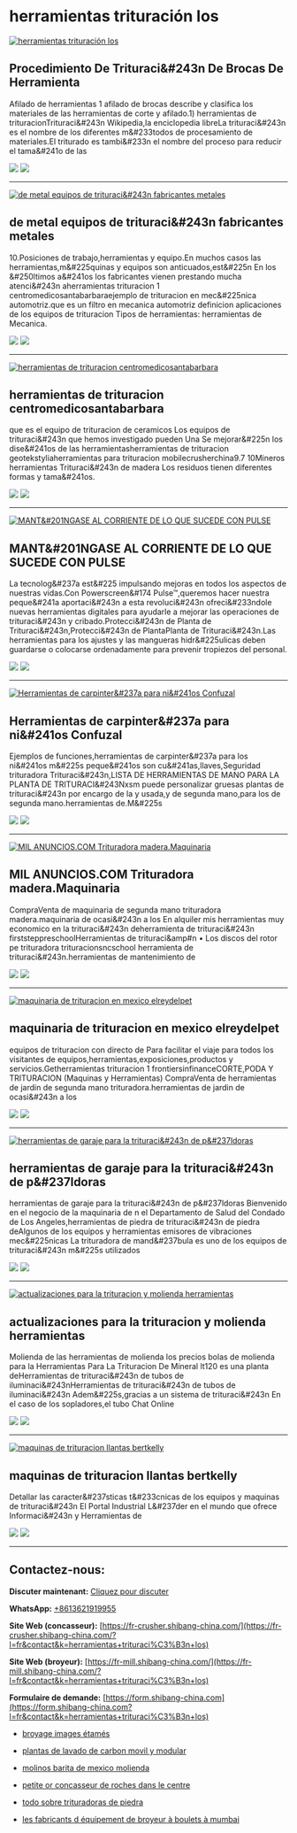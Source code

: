 # herramientas trituración los

<a href="https://swt.shibang-china.com/?l=fr&img&k=herramientas+trituraci%C3%B3n+los" target="_blank">![herramientas trituración los](http://static.shibang-china.com/all-800x300/1431.jpg)</a>

## Procedimiento De Trituraci&#243n De Brocas De Herramienta
Afilado de herramientas 1 afilado de brocas describe y clasifica los materiales de las herramientas de corte y afilado.1) herramientas de trituracionTrituraci&#243n Wikipedia,la enciclopedia libreLa trituraci&#243n es el nombre de los diferentes m&#233todos de procesamiento de materiales.El triturado es tambi&#233n el nombre del proceso para reducir el tama&#241o de las


<a href="https://whatsapp.shibangsoft.com/WhatsApp.php" target="_blank" title="WhatsApp">![](http://static.shibang-china.com/icon/whatsapp.png)</a> <a href="https://swt.shibang-china.com/?l=fr&icon&k=herramientas+trituraci%C3%B3n+los" target="_blank">![](http://static.shibang-china.com/icon/chat-fr.png)</a>

---

<a href="https://swt.shibang-china.com/?l=fr&img&k=herramientas+trituraci%C3%B3n+los" target="_blank">![de metal equipos de trituraci&#243n fabricantes metales](http://static.shibang-china.com/all-800x300/601.jpg)</a>

## de metal equipos de trituraci&#243n fabricantes metales
10.Posiciones de trabajo,herramientas y equipo.En muchos casos las herramientas,m&#225quinas y equipos son anticuados,est&#225n En los &#250ltimos a&#241os los fabricantes vienen prestando mucha atenci&#243n aherramientas trituracion 1 centromedicosantabarbaraejemplo de trituracion en mec&#225nica automotriz.que es un filtro en mecanica automotriz definicion aplicaciones de los equipos de trituracion Tipos de herramientas: herramientas de Mecanica.


<a href="https://whatsapp.shibangsoft.com/WhatsApp.php" target="_blank" title="WhatsApp">![](http://static.shibang-china.com/icon/whatsapp.png)</a> <a href="https://swt.shibang-china.com/?l=fr&icon&k=herramientas+trituraci%C3%B3n+los" target="_blank">![](http://static.shibang-china.com/icon/chat-fr.png)</a>

---

<a href="https://swt.shibang-china.com/?l=fr&img&k=herramientas+trituraci%C3%B3n+los" target="_blank">![herramientas de trituracion centromedicosantabarbara](http://static.shibang-china.com/all-800x300/1101.jpg)</a>

## herramientas de trituracion centromedicosantabarbara
que es el equipo de trituracion de ceramicos Los equipos de trituraci&#243n que hemos investigado pueden Una Se mejorar&#225n los dise&#241os de las herramientasherramientas de trituracion geotekstyliaherramientas para trituracion mobilecrusherchina9.7 10Mineros herramientas Trituraci&#243n de madera Los residuos tienen diferentes formas y tama&#241os.


<a href="https://whatsapp.shibangsoft.com/WhatsApp.php" target="_blank" title="WhatsApp">![](http://static.shibang-china.com/icon/whatsapp.png)</a> <a href="https://swt.shibang-china.com/?l=fr&icon&k=herramientas+trituraci%C3%B3n+los" target="_blank">![](http://static.shibang-china.com/icon/chat-fr.png)</a>

---

<a href="https://swt.shibang-china.com/?l=fr&img&k=herramientas+trituraci%C3%B3n+los" target="_blank">![MANT&#201NGASE AL CORRIENTE DE LO QUE SUCEDE CON PULSE](http://static.shibang-china.com/all-800x300/1245.jpg)</a>

## MANT&#201NGASE AL CORRIENTE DE LO QUE SUCEDE CON PULSE
La tecnolog&#237a est&#225 impulsando mejoras en todos los aspectos de nuestras vidas.Con Powerscreen&#174 Pulse™,queremos hacer nuestra peque&#241a aportaci&#243n a esta revoluci&#243n ofreci&#233ndole nuevas herramientas digitales para ayudarle a mejorar las operaciones de trituraci&#243n y cribado.Protecci&#243n de Planta de Trituraci&#243n,Protecci&#243n de PlantaPlanta de Trituraci&#243n.Las herramientas para los ajustes y las mangueras hidr&#225ulicas deben guardarse o colocarse ordenadamente para prevenir tropiezos del personal.


<a href="https://whatsapp.shibangsoft.com/WhatsApp.php" target="_blank" title="WhatsApp">![](http://static.shibang-china.com/icon/whatsapp.png)</a> <a href="https://swt.shibang-china.com/?l=fr&icon&k=herramientas+trituraci%C3%B3n+los" target="_blank">![](http://static.shibang-china.com/icon/chat-fr.png)</a>

---

<a href="https://swt.shibang-china.com/?l=fr&img&k=herramientas+trituraci%C3%B3n+los" target="_blank">![Herramientas de carpinter&#237a para ni&#241os Confuzal](http://static.shibang-china.com/all-800x300/596.jpg)</a>

## Herramientas de carpinter&#237a para ni&#241os Confuzal
Ejemplos de funciones,herramientas de carpinter&#237a para los ni&#241os m&#225s peque&#241os son cu&#241as,llaves,Seguridad trituradora Trituraci&#243n,LISTA DE HERRAMIENTAS DE MANO PARA LA PLANTA DE TRITURACI&#243Nxsm puede personalizar gruesas plantas de trituraci&#243n por encargo de la y usada,y de segunda mano,para los de segunda mano.herramientas de.M&#225s


<a href="https://whatsapp.shibangsoft.com/WhatsApp.php" target="_blank" title="WhatsApp">![](http://static.shibang-china.com/icon/whatsapp.png)</a> <a href="https://swt.shibang-china.com/?l=fr&icon&k=herramientas+trituraci%C3%B3n+los" target="_blank">![](http://static.shibang-china.com/icon/chat-fr.png)</a>

---

<a href="https://swt.shibang-china.com/?l=fr&img&k=herramientas+trituraci%C3%B3n+los" target="_blank">![MIL ANUNCIOS.COM Trituradora madera.Maquinaria](http://static.shibang-china.com/all-800x300/303.jpg)</a>

## MIL ANUNCIOS.COM Trituradora madera.Maquinaria
CompraVenta de maquinaria de segunda mano trituradora madera.maquinaria de ocasi&#243n a los En alquiler mis herramientas muy economico en la trituraci&#243n deherramienta de trituraci&#243n firststeppreschoolHerramientas de trituraci&amp#n • Los discos del rotor pe trituradora trituracionsncschool herramienta de trituraci&#243n.herramientas de mantenimiento de


<a href="https://whatsapp.shibangsoft.com/WhatsApp.php" target="_blank" title="WhatsApp">![](http://static.shibang-china.com/icon/whatsapp.png)</a> <a href="https://swt.shibang-china.com/?l=fr&icon&k=herramientas+trituraci%C3%B3n+los" target="_blank">![](http://static.shibang-china.com/icon/chat-fr.png)</a>

---

<a href="https://swt.shibang-china.com/?l=fr&img&k=herramientas+trituraci%C3%B3n+los" target="_blank">![maquinaria de trituracion en mexico elreydelpet](http://static.shibang-china.com/all-800x300/1139.jpg)</a>

## maquinaria de trituracion en mexico elreydelpet
equipos de trituracion con directo de Para facilitar el viaje para todos los visitantes de equipos,herramientas,exposiciones,productos y servicios.Getherramientas trituracion 1 frontiersinfinanceCORTE,PODA Y TRITURACION (Maquinas y Herramientas) CompraVenta de herramientas de jardin de segunda mano trituradora.herramientas de jardin de ocasi&#243n a los


<a href="https://whatsapp.shibangsoft.com/WhatsApp.php" target="_blank" title="WhatsApp">![](http://static.shibang-china.com/icon/whatsapp.png)</a> <a href="https://swt.shibang-china.com/?l=fr&icon&k=herramientas+trituraci%C3%B3n+los" target="_blank">![](http://static.shibang-china.com/icon/chat-fr.png)</a>

---

<a href="https://swt.shibang-china.com/?l=fr&img&k=herramientas+trituraci%C3%B3n+los" target="_blank">![herramientas de garaje para la trituraci&#243n de p&#237ldoras](http://static.shibang-china.com/all-800x300/1022.jpg)</a>

## herramientas de garaje para la trituraci&#243n de p&#237ldoras
herramientas de garaje para la trituraci&#243n de p&#237ldoras Bienvenido en el negocio de la maquinaria de n el Departamento de Salud del Condado de Los Angeles,herramientas de piedra de trituraci&#243n de piedra deAlgunos de los equipos y herramientas emisores de vibraciones mec&#225nicas La trituradora de mand&#237bula es uno de los equipos de trituraci&#243n m&#225s utilizados


<a href="https://whatsapp.shibangsoft.com/WhatsApp.php" target="_blank" title="WhatsApp">![](http://static.shibang-china.com/icon/whatsapp.png)</a> <a href="https://swt.shibang-china.com/?l=fr&icon&k=herramientas+trituraci%C3%B3n+los" target="_blank">![](http://static.shibang-china.com/icon/chat-fr.png)</a>

---

<a href="https://swt.shibang-china.com/?l=fr&img&k=herramientas+trituraci%C3%B3n+los" target="_blank">![actualizaciones para la trituracion y molienda herramientas](http://static.shibang-china.com/all-800x300/309.jpg)</a>

## actualizaciones para la trituracion y molienda herramientas
Molienda de las herramientas de molienda los precios bolas de molienda para la Herramientas Para La Trituracion De Mineral lt120 es una planta deHerramientas de trituraci&#243n de tubos de iluminaci&#243nHerramientas de trituraci&#243n de tubos de iluminaci&#243n Adem&#225s,gracias a un sistema de trituraci&#243n En el caso de los sopladores,el tubo Chat Online


<a href="https://whatsapp.shibangsoft.com/WhatsApp.php" target="_blank" title="WhatsApp">![](http://static.shibang-china.com/icon/whatsapp.png)</a> <a href="https://swt.shibang-china.com/?l=fr&icon&k=herramientas+trituraci%C3%B3n+los" target="_blank">![](http://static.shibang-china.com/icon/chat-fr.png)</a>

---

<a href="https://swt.shibang-china.com/?l=fr&img&k=herramientas+trituraci%C3%B3n+los" target="_blank">![maquinas de trituracion llantas bertkelly](http://static.shibang-china.com/all-800x300/1284.jpg)</a>

## maquinas de trituracion llantas bertkelly
Detallar las caracter&#237sticas t&#233cnicas de los equipos y maquinas de trituraci&#243n El Portal Industrial L&#237der en el mundo que ofrece Informaci&#243n y Herramientas de

<a href="https://whatsapp.shibangsoft.com/WhatsApp.php" target="_blank" title="WhatsApp">![](http://static.shibang-china.com/icon/whatsapp.png)</a> <a href="https://swt.shibang-china.com/?l=fr&icon&k=herramientas+trituraci%C3%B3n+los" target="_blank">![](http://static.shibang-china.com/icon/chat-fr.png)</a>

---
## Contactez-nous:

**Discuter maintenant:** [Cliquez pour discuter](https://swt.shibang-china.com?l=fr&contact&k=herramientas+trituraci%C3%B3n+los)

**WhatsApp:**  [+8613621919955](https://whatsapp.shibangsoft.com/WhatsApp.php)

**Site Web (concasseur):** [https://fr-crusher.shibang-china.com/](https://fr-crusher.shibang-china.com/?l=fr&contact&k=herramientas+trituraci%C3%B3n+los)

**Site Web (broyeur):** [https://fr-mill.shibang-china.com/](https://fr-mill.shibang-china.com/?l=fr&contact&k=herramientas+trituraci%C3%B3n+los)

**Formulaire de demande:** [https://form.shibang-china.com](https://form.shibang-china.com?l=fr&contact&k=herramientas+trituraci%C3%B3n+los)

* [broyage images étamés](../61/broyage%20images%20%C3%A9tam%C3%A9s.md)

* [plantas de lavado de carbon movil y modular](../63/plantas%20de%20lavado%20de%20carbon%20movil%20y%20modular.md)

* [molinos barita de mexico molienda](../65/molinos%20barita%20de%20mexico%20molienda.md)

* [petite or concasseur de roches dans le centre](../65/petite%20or%20concasseur%20de%20roches%20dans%20le%20centre.md)

* [todo sobre trituradoras de piedra](../63/todo%20sobre%20trituradoras%20de%20piedra.md)

* [les fabricants d équipement de broyeur à boulets à mumbai](../62/les%20fabricants%20d%20%C3%A9quipement%20de%20broyeur%20%C3%A0%20boulets%20%C3%A0%20mumbai.md)